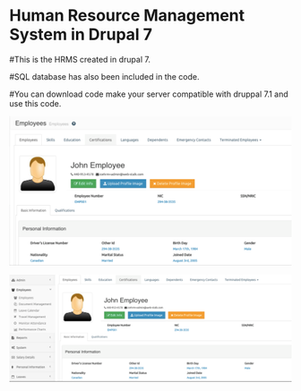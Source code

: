 # Human Resource Management System in Drupal 7

#This is the HRMS created in drupal 7.

#SQL database has also been included in the code.

#You can download code make your server compatible with druppal 7.1 and use this code.

![alt text](https://raw.githubusercontent.com/kumarnavinrai/hrmsnew/master/scr1.PNG)

![alt text](https://raw.githubusercontent.com/kumarnavinrai/hrmsnew/master/up2.PNG)

